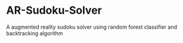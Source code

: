 # AR-Sudoku-Solver
A augmented reality sudoku solver using random forest classifier and backtracking algorithm
